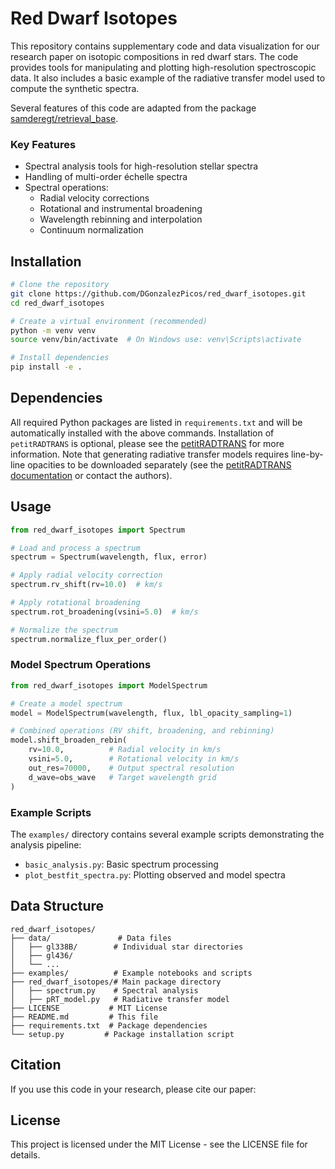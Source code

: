 # Red Dwarf Isotopes

This repository contains supplementary code and data visualization for our research paper on isotopic compositions in red dwarf stars. The code provides tools for manipulating and plotting high-resolution spectroscopic data. It also includes a basic example of the radiative transfer model used to compute the synthetic spectra.

Several features of this code are adapted from the package [samderegt/retrieval_base](https://github.com/samderegt/retrieval_base).

### Key Features

- Spectral analysis tools for high-resolution stellar spectra
- Handling of multi-order échelle spectra
- Spectral operations:
  - Radial velocity corrections
  - Rotational and instrumental broadening
  - Wavelength rebinning and interpolation
  - Continuum normalization

## Installation

```bash
# Clone the repository
git clone https://github.com/DGonzalezPicos/red_dwarf_isotopes.git
cd red_dwarf_isotopes

# Create a virtual environment (recommended)
python -m venv venv
source venv/bin/activate  # On Windows use: venv\Scripts\activate

# Install dependencies
pip install -e .
```

## Dependencies

All required Python packages are listed in `requirements.txt` and will be automatically installed with the above commands. Installation of `petitRADTRANS` is optional, please see the [petitRADTRANS](https://petitRADTRANS.readthedocs.io/en/2.7.7/content/installation.html) for more information. Note that generating radiative transfer models requires line-by-line opacities to be downloaded separately (see the [petitRADTRANS documentation](https://petitradtrans.readthedocs.io/en/2.7.7/content/installation.html#before-installation-download-the-opacity-data) or contact the authors).

## Usage

```python
from red_dwarf_isotopes import Spectrum

# Load and process a spectrum
spectrum = Spectrum(wavelength, flux, error)

# Apply radial velocity correction
spectrum.rv_shift(rv=10.0)  # km/s

# Apply rotational broadening
spectrum.rot_broadening(vsini=5.0)  # km/s

# Normalize the spectrum
spectrum.normalize_flux_per_order()
```

### Model Spectrum Operations

```python
from red_dwarf_isotopes import ModelSpectrum

# Create a model spectrum
model = ModelSpectrum(wavelength, flux, lbl_opacity_sampling=1)

# Combined operations (RV shift, broadening, and rebinning)
model.shift_broaden_rebin(
    rv=10.0,          # Radial velocity in km/s
    vsini=5.0,        # Rotational velocity in km/s
    out_res=70000,    # Output spectral resolution
    d_wave=obs_wave   # Target wavelength grid
)
```

### Example Scripts

The `examples/` directory contains several example scripts demonstrating the analysis pipeline:

- `basic_analysis.py`: Basic spectrum processing
- `plot_bestfit_spectra.py`: Plotting observed and model spectra

## Data Structure

```
red_dwarf_isotopes/
├── data/               # Data files
│   ├── gl338B/        # Individual star directories
│   ├── gl436/
│   └── ...
├── examples/          # Example notebooks and scripts
├── red_dwarf_isotopes/# Main package directory
│   ├── spectrum.py    # Spectral analysis 
│   ├── pRT_model.py   # Radiative transfer model
├── LICENSE           # MIT License
├── README.md         # This file
├── requirements.txt  # Package dependencies
└── setup.py         # Package installation script
```

## Citation

If you use this code in your research, please cite our paper:


## License

This project is licensed under the MIT License - see the LICENSE file for details.